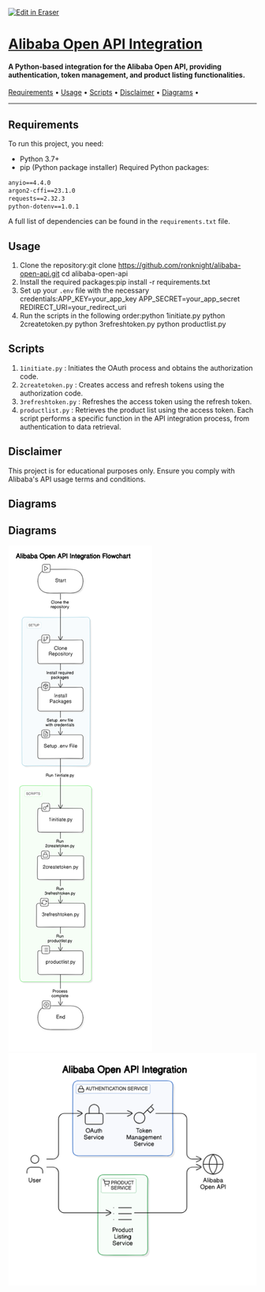 <p><a target="_blank" href="https://app.eraser.io/workspace/LQCcXFqJOypzDrun3YnZ" id="edit-in-eraser-github-link"><img alt="Edit in Eraser" src="https://firebasestorage.googleapis.com/v0/b/second-petal-295822.appspot.com/o/images%2Fgithub%2FOpen%20in%20Eraser.svg?alt=media&amp;token=968381c8-a7e7-472a-8ed6-4a6626da5501"></a></p>

# [﻿Alibaba Open API Integration](https://github.com/ronknight/alibaba-open-api) 
#### A Python-based integration for the Alibaba Open API, providing authentication, token management, and product listing functionalities. 
 [﻿Requirements](#requirements) • [﻿Usage](#usage) • [﻿Scripts](#scripts) • [﻿Disclaimer](#disclaimer) • [﻿Diagrams](#diagrams) • 

---

## Requirements
To run this project, you need:

- Python 3.7+
- pip (Python package installer)
Required Python packages:

```
anyio==4.4.0
argon2-cffi==23.1.0
requests==2.32.3
python-dotenv==1.0.1
```
A full list of dependencies can be found in the `requirements.txt` file.

## Usage
1. Clone the repository:git clone https://github.com/ronknight/alibaba-open-api.git
cd alibaba-open-api
2. Install the required packages:pip install -r requirements.txt
3. Set up your `.env`  file with the necessary credentials:APP_KEY=your_app_key
APP_SECRET=your_app_secret
REDIRECT_URI=your_redirect_uri
4. Run the scripts in the following order:python 1initiate.py
python 2createtoken.py
python 3refreshtoken.py
python productlist.py
## Scripts
1. `1initiate.py` : Initiates the OAuth process and obtains the authorization code.
2. `2createtoken.py` : Creates access and refresh tokens using the authorization code.
3. `3refreshtoken.py` : Refreshes the access token using the refresh token.
4. `productlist.py` : Retrieves the product list using the access token.
Each script performs a specific function in the API integration process, from authentication to data retrieval.

## Disclaimer
This project is for educational purposes only. Ensure you comply with Alibaba's API usage terms and conditions.

## Diagrams



<!-- eraser-additional-content -->
## Diagrams
<!-- eraser-additional-files -->
<a href="/README-Alibaba Open API Integration Flowchart-1.eraserdiagram" data-element-id="a-k_kSQRKOeKbttWx1Tsn"><img src="/.eraser/LQCcXFqJOypzDrun3YnZ___3Jivg2tjMecMlrHwbIVIBR8f7U03___---diagram----6084e38ea7f655c95af1aa969aad35f4-Alibaba-Open-API-Integration-Flowchart.png" alt="" data-element-id="a-k_kSQRKOeKbttWx1Tsn" /></a>
<a href="/README-Alibaba Open API Integration-2.eraserdiagram" data-element-id="0BmuCW_bBbA32G5-fmgNS"><img src="/.eraser/LQCcXFqJOypzDrun3YnZ___3Jivg2tjMecMlrHwbIVIBR8f7U03___---diagram----6c7c2e2c9f3e61576818dea1e6cfcf11-Alibaba-Open-API-Integration.png" alt="" data-element-id="0BmuCW_bBbA32G5-fmgNS" /></a>
<!-- end-eraser-additional-files -->
<!-- end-eraser-additional-content -->
<!--- Eraser file: https://app.eraser.io/workspace/LQCcXFqJOypzDrun3YnZ --->